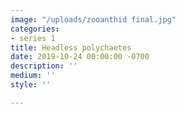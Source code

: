 ```yaml
---
image: "/uploads/zooanthid final.jpg"
categories:
- series 1
title: Headless polychaetes
date: 2019-10-24 00:00:00 -0700
description: ''
medium: ''
style: ''

---
```

